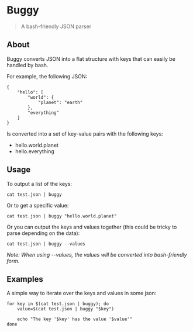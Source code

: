 # Buggy

> A bash-friendly JSON parser

## About

Buggy converts JSON into a flat structure with keys that can easily be handled by bash.

For example, the following JSON:

    {
        "hello": [
            "world": {
                "planet": "earth"
            },
            "everything"
        ]
    }

Is converted into a set of key-value pairs with the following keys:

* hello.world.planet
* hello.everything

## Usage

To output a list of the keys:

    cat test.json | buggy

Or to get a specific value:

    cat test.json | buggy "hello.world.planet"

Or you can output the keys and values together (this could be tricky to parse depending on the data):

    cat test.json | buggy --values

*Note: When using --values, the values will be converted into bash-friendly form.*

## Examples

A simple way to iterate over the keys and values in some json:

    for key in $(cat test.json | buggy); do
        value=$(cat test.json | buggy "$key")

        echo "The key '$key' has the value '$value'"
    done
